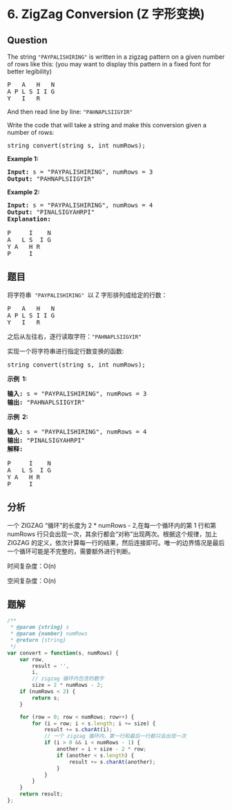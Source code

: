 # 6. ZigZag Conversion (Z 字形变换)

## Question

The string `"PAYPALISHIRING"` is written in a zigzag pattern on a given number of rows like this: (you may want to display this pattern in a fixed font for better legibility)

<pre>P   A   H   N
A P L S I I G
Y   I   R
</pre>

And then read line by line: `"PAHNAPLSIIGYIR"`

Write the code that will take a string and make this conversion given a number of rows:

<pre>string convert(string s, int numRows);</pre>

**Example 1:**

<pre><strong>Input:</strong> s = "PAYPALISHIRING", numRows = 3
<strong>Output:</strong> "PAHNAPLSIIGYIR"
</pre>

**Example 2:**

<pre><strong>Input:</strong> s = "PAYPALISHIRING", numRows =&nbsp;4
<strong>Output:</strong>&nbsp;"PINALSIGYAHRPI"
<strong>Explanation:</strong>

P     I    N
A   L S  I G
Y A   H R
P     I</pre>

## 题目

将字符串  `"PAYPALISHIRING"`  以 Z 字形排列成给定的行数：

<pre>P   A   H   N
A P L S I I G
Y   I   R
</pre>

之后从左往右，逐行读取字符：`"PAHNAPLSIIGYIR"`

实现一个将字符串进行指定行数变换的函数:

<pre>string convert(string s, int numRows);</pre>

**示例  1:**

<pre><strong>输入:</strong> s = "PAYPALISHIRING", numRows = 3
<strong>输出:</strong> "PAHNAPLSIIGYIR"
</pre>

**示例  2:**

<pre><strong>输入:</strong> s = "PAYPALISHIRING", numRows =&nbsp;4
<strong>输出:</strong>&nbsp;"PINALSIGYAHRPI"
<strong>解释:</strong>

P     I    N
A   L S  I G
Y A   H R
P     I</pre>

## 分析

一个 ZIGZAG “循环”的长度为 2 \* numRows - 2,在每一个循环内的第 1 行和第 numRows 行只会出现一次，其余行都会“对称”出现两次。根据这个规律，加上 ZIGZAG 的定义，依次计算每一行的结果，然后连接即可。唯一的边界情况是最后一个循环可能是不完整的，需要额外进行判断。

时间复杂度：O(n)

空间复杂度：O(n)

## 题解

```javascript
/**
 * @param {string} s
 * @param {number} numRows
 * @return {string}
 */
var convert = function(s, numRows) {
    var row,
        result = '',
        i,
        // zigzag 循环内包含的数字
        size = 2 * numRows - 2;
    if (numRows < 2) {
        return s;
    }

    for (row = 0; row < numRows; row++) {
        for (i = row; i < s.length; i += size) {
            result += s.charAt(i);
            // 一个 zigzag 循环内，第一行和最后一行都只会出现一次
            if (i > 0 && i < numRows - 1) {
                another = i + size - 2 * row;
                if (another < s.length) {
                    result += s.charAt(another);
                }
            }
        }
    }
    return result;
};
```

